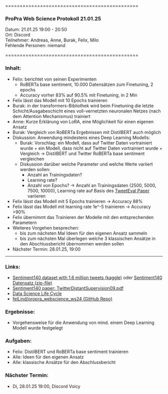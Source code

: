 
==============================================

### ProPra Web Science Protokoll 21.01.25

Datum: 21.01.25 19:00 - 20:50  
Ort: Discord  
Teilnehmer: Andreas, Anne, Burak, Felix, Milo  
Fehlende Personen: niemand

==============================================


### Inhalt:
- Felix: berichtet von seinen Experimenten
	- RoBERTa base sentiment, 10.000 Datensätzen zum Finetuning, 2 epochs
	- Accuracy vorher 83% auf 90.5% mit Finetuning, in 2 Min
- Felix lässt das Modell mit 10 Epochs trainieren
- Burak: in der transformers-Bibliothek wird beim Finetuning die letzte Schicht/Ausgabeschicht eines voll-vernetzten neuronalen Netzes (nach dem Attention Mechanismus) trainiert
- Anne: Kurze Erklärung von LoRA, eine Möglichkeit für einen eigenen Ansatz
- Burak: Vergleich von RoBERTa Ergebnissen mit DistilBERT auch möglich
- Diskussion: Anwendung mindestens eines Deep Learning Modells:
	- Burak: Vorschlag: ein Modell, dass auf Twitter Daten vortrainiert wurde + ein Modell, dass nicht auf Twitter Daten vortrainiert wurde + Vergleich 
	  -> DistilBERT und Twitter RoBERTa base sentiment vergleichen
	- Diskussion darüber welche Parameter und welche Werte variiert werden sollen:
		- Anzahl an Trainingsdaten?
		- Learning rate?
		- Anzahl von Epochs?
		-> Anzahl an Trainingsdaten (2500, 5000, 7500, 10000), Learning rate auf Basis des [TweetEval Paper](https://arxiv.org/pdf/2010.12421) variieren
- Felix lässt das Modell mit 5 Epochs trainieren -> Accuracy 88%
- Felix lässt das Modell mit learning rate 1e^-5 trainieren -> Accuracy >90%
- Felix übernimmt das Trainieren der Modelle mit den entsprechenden Parametern
- Weiteres Vorgehen besprechen:
	- bis zum nächsten Mal Ideen für den eigenen Ansatz sammeln
	- bis zum nächsten Mal überlegen welche 3 klassischen Ansätze in den Abschlussbericht übernommen werden sollen
- Nächster Termin: 28.01.25, 19:00



---------------------------------------------


### Links:
- [Sentiment140 dataset with 1.6 million tweets (kaggle)](https://www.kaggle.com/datasets/kazanova/sentiment140/code?datasetId=2477&sortBy=commentCount) oder [Sentiment140 Datensatz (zip-file)](https://www.google.com/url?q=https%3A%2F%2Fcs.stanford.edu%2Fpeople%2Falecmgo%2Ftrainingandtestdata.zip)
- [Sentiment140 paper: TwitterDistantSupervision09.pdf](https://www-cs.stanford.edu/people/alecmgo/papers/TwitterDistantSupervision09.pdf)
- [Data Science Life Cycle](Data_Science_Life_Cycle.png)
- [felLind/propra_webscience_ws24 (GitHub Repo)](https://github.com/felLind/propra_webscience_ws24/tree/main)

### Ergebnisse:
- Vorgehensweise für die Anwendung von mind. einem Deep Learning Modell wurde festgelegt

### Aufgaben:
- Felix: DistilBERT und RoBERTa base sentiment trainieren
- Alle: Ideen für den eigenen Ansatz
- Alle: klassische Ansätze für den Abschlussbericht

### Nächster Termin: 
- Di, 28.01.25 19:00, Discord Voicy

